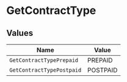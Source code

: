 # GetContractType


## Values

| Name                      | Value                     |
| ------------------------- | ------------------------- |
| `GetContractTypePrepaid`  | PREPAID                   |
| `GetContractTypePostpaid` | POSTPAID                  |